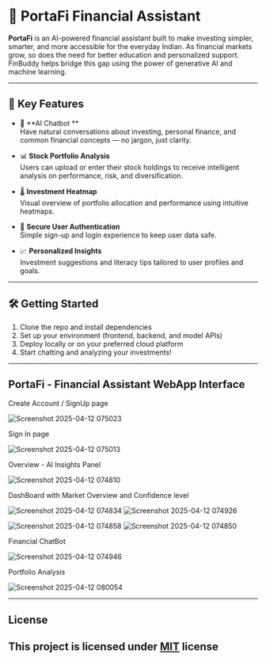 # 💸 PortaFi Financial Assistant

**PortaFi** is an AI-powered financial assistant built to make investing simpler, smarter, and more accessible for the everyday Indian. As financial markets grow, so does the need for better education and personalized support. FinBuddy helps bridge this gap using the power of generative AI and machine learning.

---

## 🌟 Key Features

- 🧠 **AI Chatbot **  
  Have natural conversations about investing, personal finance, and common financial concepts — no jargon, just clarity.

- 📊 **Stock Portfolio Analysis**  
  Users can upload or enter their stock holdings to receive intelligent analysis on performance, risk, and diversification.

- 🌡️ **Investment Heatmap**  
  Visual overview of portfolio allocation and performance using intuitive heatmaps.

- 🔐 **Secure User Authentication**  
  Simple sign-up and login experience to keep user data safe.

- 📈 **Personalized Insights**  
  Investment suggestions and literacy tips tailored to user profiles and goals.

---

## 🛠️ Getting Started

1. Clone the repo and install dependencies
2. Set up your environment (frontend, backend, and model APIs)
3. Deploy locally or on your preferred cloud platform
4. Start chatting and analyzing your investments!

---

## PortaFi - Financial Assistant WebApp Interface 

Create Account / SignUp page

![Screenshot 2025-04-12 075023](https://github.com/user-attachments/assets/42835168-b77d-487d-a168-6cffcb59b00f)

Sign In page

![Screenshot 2025-04-12 075013](https://github.com/user-attachments/assets/9574fead-4684-4ce5-b8bc-0b6437abd9d4)

Overview - AI Insights Panel

![Screenshot 2025-04-12 074810](https://github.com/user-attachments/assets/b52eb496-e891-443e-b9fa-f2040aed57a8)

DashBoard with Market Overview and Confidence level

![Screenshot 2025-04-12 074834](https://github.com/user-attachments/assets/7db0b5e8-d948-42c7-9204-7e2cf52da428)
![Screenshot 2025-04-12 074926](https://github.com/user-attachments/assets/673e527c-654f-404a-ba14-8737ffdf9315)

![Screenshot 2025-04-12 074858](https://github.com/user-attachments/assets/33c8dda3-1dfc-4f2d-8603-cfd2ded6e1f2)
![Screenshot 2025-04-12 074850](https://github.com/user-attachments/assets/24bb7ad3-8506-47e0-99d7-fcf59936d364)

Financial ChatBot

![Screenshot 2025-04-12 074946](https://github.com/user-attachments/assets/308e31ca-addf-4655-8ef2-7a1a383347b9)

Portfolio Analysis

![Screenshot 2025-04-12 080054](https://github.com/user-attachments/assets/595600b0-481d-4d81-a7a2-90147d8adbda)

---
## License

This project is licensed under [MIT](https://choosealicense.com/licenses/mit/) license
---

